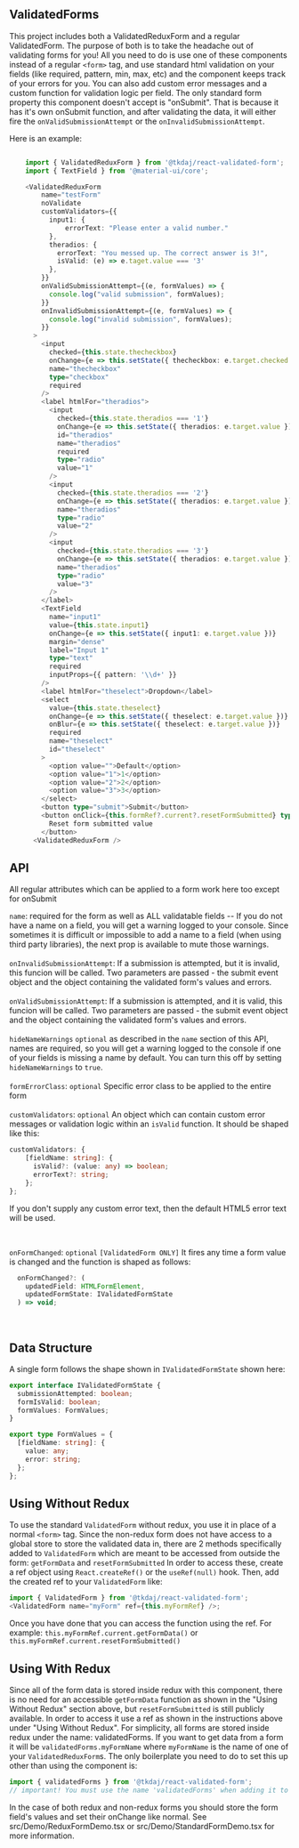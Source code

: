 ## ValidatedForms

This project includes both a ValidatedReduxForm and a regular ValidatedForm.
The purpose of both is to take the headache out of validating forms for you!
All you need to do is use one of these components instead of a regular `<form>` tag,
and use standard html validation on your fields (like required, pattern, min, max, etc)
and the component keeps track of your errors for you. You can also add custom error messages
and a custom function for validation logic per field.
The only standard form property this component doesn't accept is "onSubmit". That is because
it has it's own onSubmit function, and after validating the data, it will either fire the
`onValidSubmissionAttempt` or the `onInvalidSubmissionAttempt`.

Here is an example:

```typescript

    import { ValidatedReduxForm } from '@tkdaj/react-validated-form';
    import { TextField } from '@material-ui/core';

    <ValidatedReduxForm
        name="testForm"
        noValidate
        customValidators={{
          input1: {
              errorText: "Please enter a valid number."
          },
          theradios: {
            errorText: "You messed up. The correct answer is 3!",
            isValid: (e) => e.taget.value === '3'
          },
        }}
        onValidSubmissionAttempt={(e, formValues) => {
          console.log("valid submission", formValues);
        }}
        onInvalidSubmissionAttempt={(e, formValues) => {
          console.log("invalid submission", formValues);
        }}
      >
        <input
          checked={this.state.thecheckbox}
          onChange={e => this.setState({ thecheckbox: e.target.checked })}
          name="thecheckbox"
          type="checkbox"
          required
        />
        <label htmlFor="theradios">
          <input
            checked={this.state.theradios === '1'}
            onChange={e => this.setState({ theradios: e.target.value })}
            id="theradios"
            name="theradios"
            required
            type="radio"
            value="1"
          />
          <input
            checked={this.state.theradios === '2'}
            onChange={e => this.setState({ theradios: e.target.value })}
            name="theradios"
            type="radio"
            value="2"
          />
          <input
            checked={this.state.theradios === '3'}
            onChange={e => this.setState({ theradios: e.target.value })}
            name="theradios"
            type="radio"
            value="3"
          />
        </label>
        <TextField
          name="input1"
          value={this.state.input1}
          onChange={e => this.setState({ input1: e.target.value })}
          margin="dense"
          label="Input 1"
          type="text"
          required
          inputProps={{ pattern: '\\d+' }}
        />
        <label htmlFor="theselect">Dropdown</label>
        <select
          value={this.state.theselect}
          onChange={e => this.setState({ theselect: e.target.value })}
          onBlur={e => this.setState({ theselect: e.target.value })}
          required
          name="theselect"
          id="theselect"
        >
          <option value="">Default</option>
          <option value="1">1</option>
          <option value="2">2</option>
          <option value="3">3</option>
        </select>
        <button type="submit">Submit</button>
        <button onClick={this.formRef?.current?.resetFormSubmitted} type="button">
          Reset form submitted value
        </button>
      <ValidatedReduxForm />
```

## API

All regular attributes which can be applied to a form work here too except for onSubmit

`name`: required for the form as well as ALL validatable fields -- If you do not have a name on a field, you will get a warning logged to your console. Since sometimes it is difficult or impossible to add a name to a field (when using third party libraries), the next prop is available to mute those warnings.
<br /><br />
`onInvalidSubmissionAttempt`: If a submission is attempted, but it is invalid, this funcion will be called. Two parameters are passed - the submit event object and the object containing the validated form's values and errors.
<br /><br />
`onValidSubmissionAttempt`: If a submission is attempted, and it is valid, this funcion will be called. Two parameters are passed - the submit event object and the object containing the validated form's values and errors.
<br /><br />
`hideNameWarnings` `optional` as described in the `name` section of this API, names are required, so you will get a warning logged to the console if one of your fields is missing a name by default. You can turn this off by setting `hideNameWarnings` to `true`.
<br /><br />
`formErrorClass`: `optional` Specific error class to be applied to the entire form
<br /><br />
`customValidators`: `optional` An object which can contain custom error messages or validation logic within an `isValid` function. It should be shaped like this: <br />

```typescript
customValidators: {
    [fieldName: string]: {
      isValid?: (value: any) => boolean;
      errorText?: string;
    };
};
```

If you don't supply any custom error text, then the default HTML5 error text will be used.

<br />

`onFormChanged`: `optional` `[ValidatedForm ONLY]` It fires any time a form value is changed and the function is shaped as follows:

```typescript
  onFormChanged?: (
    updatedField: HTMLFormElement,
    updatedFormState: IValidatedFormState
  ) => void;
```

<br />

## Data Structure

A single form follows the shape shown in `IValidatedFormState` shown here:

```typescript
export interface IValidatedFormState {
  submissionAttempted: boolean;
  formIsValid: boolean;
  formValues: FormValues;
}

export type FormValues = {
  [fieldName: string]: {
    value: any;
    error: string;
  };
};
```

## Using Without Redux

To use the standard `ValidatedForm` without redux, you use it in place of a normal `<form>` tag.
Since the non-redux form does not have access to a global store to store the validated data in,
there are 2 methods specifically added to `ValidatedForm` which are meant to be accessed from
outside the form:
`getFormData` and `resetFormSubmitted`
In order to access these, create a ref object using `React.createRef()` or the `useRef(null)` hook.
Then, add the created ref to your `ValidatedForm` like:

```typescript
import { ValidatedForm } from '@tkdaj/react-validated-form';
<ValidatedForm name="myForm" ref={this.myFormRef} />;
```

Once you have done that you can access the function using the ref. For example:
`this.myFormRef.current.getFormData()` or `this.myFormRef.current.resetFormSubmitted()`

## Using With Redux

Since all of the form data is stored inside redux with this component, there is no need for
an accessible `getFormData` function as shown in the "Using Without Redux" section above, but
`resetFormSubmitted` is still publicly available. In order to access it use a ref as shown
in the instructions above under "Using Without Redux". For simplicity, all forms are stored
inside redux under the name: validatedForms. If you want to get data from a form it will be
`validatedForms.myFormName` where `myFormName` is the name of one of your `ValidatedReduxForm`s.
The only boilerplate you need to do to set this up other than using the component is:

```typescript
import { validatedForms } from '@tkdaj/react-validated-form';
// important! You must use the name 'validatedForms' when adding it to your store otherwise the ValidatedReduxForm component won't be able to update the proper values
```

In the case of both redux and non-redux forms you should store the form field's values and set their onChange like normal.
See src/Demo/ReduxFormDemo.tsx or src/Demo/StandardFormDemo.tsx for more information.
